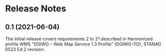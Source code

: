 
# Release Notes

## 0.1 (2021-06-04)

The initial release covers requirements 2 to 21 described in Harmonized profile WMS "DGIWG – Web Map Service 1.3 Profile" (DGIWG-112), STANAG 6523 Ed.2 revision.
